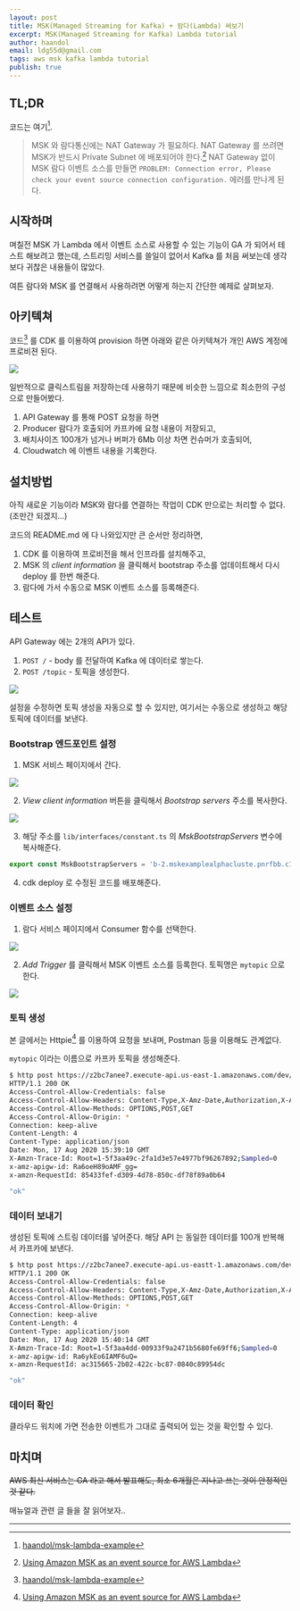 ```yaml
---
layout: post
title: MSK(Managed Streaming for Kafka) + 람다(Lambda) 써보기
excerpt: MSK(Managed Streaming for Kafka) Lambda tutorial
author: haandol
email: ldg55d@gmail.com
tags: aws msk kafka lambda tutorial
publish: true
---
```


## TL;DR

코드는 여기[^1].

> MSK 와 람다통신에는 NAT Gateway 가 필요하다. NAT Gateway 를 쓰려면 MSK가 반드시 Private Subnet 에 배포되어야 한다.[^2]
> NAT Gateway 없이 MSK 람다 이벤트 소스를 만들면 `PROBLEM: Connection error, Please check your event source connection configuration.` 에러를 만나게 된다.

## 시작하며

며칠전 MSK 가 Lambda 에서 이벤트 소스로 사용할 수 있는 기능이 GA 가 되어서 테스트 해보려고 했는데,
스트리밍 서비스를 쓸일이 없어서 Kafka 를 처음 써보는데 생각보다 귀찮은 내용들이 많았다.

여튼 람다와 MSK 를 연결해서 사용하려면 어떻게 하는지 간단한 예제로 살펴보자.

## 아키텍쳐

코드[^1] 를 CDK 를 이용하여 provision 하면 아래와 같은 아키텍쳐가 개인 AWS 계정에 프로비젼 된다.

![](/assets/img/2020/0816/architecture.png)

일반적으로 클릭스트림을 저장하는데 사용하기 때문에 비슷한 느낌으로 최소한의 구성으로 만들어봤다. 

1. API Gateway 를 통해 POST 요청을 하면 
2. Producer 람다가 호출되어 카프카에 요청 내용이 저장되고,
3. 배치사이즈 100개가 넘거나 버퍼가 6Mb 이상 차면 컨슈머가 호출되어,
4. Cloudwatch 에 이벤트 내용을 기록한다.

## 설치방법

아직 새로운 기능이라 MSK와 람다를 연결하는 작업이 CDK 만으로는 처리할 수 없다. (조만간 되겠지...)

코드의 README.md 에 다 나와있지만 큰 순서만 정리하면,

1. CDK 를 이용하여 프로비전을 해서 인프라를 설치해주고,
2. MSK 의 *client information* 을 클릭해서 bootstrap 주소를 업데이트해서 다시 deploy 를 한번 해준다.
3. 람다에 가서 수동으로 MSK 이벤트 소스를 등록해준다.

## 테스트

API Gateway 에는 2개의 API가 있다.

1. `POST /` - body 를 전달하여 Kafka 에 데이터로 쌓는다.
2. `POST /topic` - 토픽을 생성한다.

![](/assets/img/2020/0816/apigw.png)

설정을 수정하면 토픽 생성을 자동으로 할 수 있지만, 여기서는 수동으로 생성하고 해당 토픽에 데이터를 보낸다.

### Bootstrap 엔드포인트 설정

1. MSK 서비스 페이지에서 간다.

![](/assets/img/2020/0816/msk-cluster.png)

2. *View client information* 버튼을 클릭해서 *Bootstrap servers* 주소를 복사한다.

![](/assets/img/2020/0816/msk-client-info.png)

3. 해당 주소를 `lib/interfaces/constant.ts` 의 *MskBootstrapServers* 변수에 복사해준다.

```javascript
export const MskBootstrapServers = 'b-2.mskexamplealphacluste.pnrfbb.c12.kafka.us-east-1.amazonaws.com:9094,b-1.mskexamplealphacluste.pnrfbb.c12.kafka.us-east-1.amazonaws.com:9094';
```

4. cdk deploy 로 수정된 코드를 배포해준다.

### 이벤트 소스 설정

1. 람다 서비스 페이지에서 Consumer 함수를 선택한다.

![](/assets/img/2020/0816/lambda-consumer.png)

2. *Add Trigger* 를 클릭해서 MSK 이벤트 소스를 등록한다. 토픽명은 `mytopic` 으로 한다.

![](/assets/img/2020/0816/lambda-msk-event-source.png)

### 토픽 생성

본 글에서는 Httpie[^2] 를 이용하여 요청을 보내며, Postman 등을 이용해도 관계없다.

`mytopic` 이라는 이름으로 카프카 토픽을 생성해준다.

```bash
$ http post https://z2bc7anee7.execute-api.us-east-1.amazonaws.com/dev/topic name=mytopic
HTTP/1.1 200 OK
Access-Control-Allow-Credentials: false
Access-Control-Allow-Headers: Content-Type,X-Amz-Date,Authorization,X-Api-Key,X-Amz-Security-Token,X-Amz-User-Agent
Access-Control-Allow-Methods: OPTIONS,POST,GET
Access-Control-Allow-Origin: *
Connection: keep-alive
Content-Length: 4
Content-Type: application/json
Date: Mon, 17 Aug 2020 15:39:10 GMT
X-Amzn-Trace-Id: Root=1-5f3aa49c-2fa1d3e57e4977bf96267892;Sampled=0
x-amz-apigw-id: Ra6oeH89oAMF_gg=
x-amzn-RequestId: 85433fef-d309-4d78-850c-df78f89a0b64

"ok"
```

### 데이터 보내기

생성된 토픽에 스트링 데이터를 넣어준다. 해당 API 는 동일한 데이터를 100개 반복해서 카프카에 보낸다.

```bash
$ http post https://z2bc7anee7.execute-api.us-eastt-1.amazonaws.com/dev topic=mytopic data="Hello MSK"
HTTP/1.1 200 OK
Access-Control-Allow-Credentials: false
Access-Control-Allow-Headers: Content-Type,X-Amz-Date,Authorization,X-Api-Key,X-Amz-Security-Token,X-Amz-User-Agent
Access-Control-Allow-Methods: OPTIONS,POST,GET
Access-Control-Allow-Origin: *
Connection: keep-alive
Content-Length: 4
Content-Type: application/json
Date: Mon, 17 Aug 2020 15:40:14 GMT
X-Amzn-Trace-Id: Root=1-5f3aa4dd-00933f9a2471b5680fe69ff6;Sampled=0
x-amz-apigw-id: Ra6ykEo6IAMF6uQ=
x-amzn-RequestId: ac315665-2b02-422c-bc87-0840c89954dc

"ok"
```

### 데이터 확인

클라우드 워치에 가면 전송한 이벤트가 그대로 출력되어 있는 것을 확인할 수 있다.

## 마치며

~~AWS 최신 서비스는 GA 라고 해서 발표해도, 최소 6개월은 지나고 쓰는 것이 안정적인 것 같다.~~

매뉴얼과 관련 글 들을 잘 읽어보자..

----

[^1]: [haandol/msk-lambda-example](https://github.com/haandol/msk-lambda-example)
[^2]: [Using Amazon MSK as an event source for AWS Lambda](https://aws.amazon.com/jp/blogs/compute/using-amazon-msk-as-an-event-source-for-aws-lambda/)